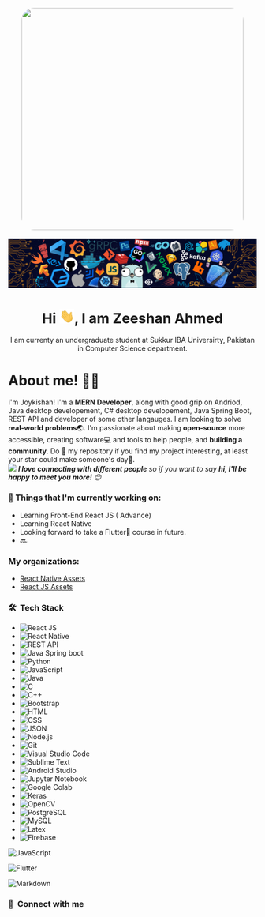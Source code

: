 <p align="center"><img width="450" height="450" style="border-radius: 25px;" src="https://github.com/zeeshan-thedeveloper/Media-Content/blob/main/MyProfile-min.jpg"></p>
<p align="center"><img src="https://raw.githubusercontent.com/KevinPatel04/KevinPatel04/master/header.png"></p>

<h1 align="center">Hi <img src="https://raw.githubusercontent.com/KevinPatel04/KevinPatel04/master/Hi.gif" width="30px">, I am Zeeshan Ahmed</h1>
<p align="center" width="150px"> I am currenty an undergraduate student at Sukkur IBA Universirty, Pakistan in Computer Science department.</p>

# About me! :wave::smiley:

<!--Introduction -->
I'm Joykishan! I'm a **MERN Developer**, along with good grip on Andriod, Java desktop developement, C# desktop developement, Java Spring Boot, REST API and developer of some other langauges. I am  looking to solve **real-world problems**:earth_asia:. I'm passionate about making **open-source** more accessible, creating software:computer: and tools to help people, and **building a community**. Do :star2: my repository if you find my project interesting, at least your star could make someone's day:pray:.
<br>
<img src="https://media.giphy.com/media/LnQjpWaON8nhr21vNW/giphy.gif" width="40"> <em><b>I love connecting with different people</b> so if you want to say <b>hi, I'll be happy to meet you more!</b> :blush:</em>

### 💼  Things that I'm currently working on: 
* Learning Front-End React JS ( Advance)
* Learning React Native 
* Looking forward to take a Flutter:calling: course in future.
* 🔜

###  My organizations: 
* [React Native Assets](https://github.com/React-Native-Assets)
* [React JS Assets](https://github.com/React-JS-Assets)


### 🛠 &nbsp;Tech Stack
* ![React JS](https://img.shields.io/badge/REACT%20Js-Web%20develpoment-yellow)
* ![React Native](https://img.shields.io/badge/REACT%20Native-Mobile%20develpoment-yellow)
* ![REST API](https://img.shields.io/badge/Java%20Spring%20boot-API-yellow)
* ![Java Spring boot](https://img.shields.io/badge/Java%20Spring%20boot-API-yellow)
* ![Python](https://img.shields.io/badge/-Python-05122A?style=flat&logo=python)&nbsp;
* ![JavaScript](https://img.shields.io/badge/-JavaScript-05122A?style=flat&logo=javascript)&nbsp;
* ![Java](https://img.shields.io/badge/-Java-05122A?style=flat&logo=Java&logoColor=FFA518)&nbsp;
* ![C](https://img.shields.io/badge/-C-05122A?style=flat&logo=C&logoColor=A8B9CC)&nbsp;
* ![C++](https://img.shields.io/badge/-C++-05122A?style=flat&logo=C%2B%2B&logoColor=00599C)&nbsp;
* ![Bootstrap](https://img.shields.io/badge/-Bootstrap-05122A?style=flat&logo=bootstrap&logoColor=563D7C)&nbsp;
* ![HTML](https://img.shields.io/badge/-HTML-05122A?style=flat&logo=HTML5)&nbsp;
* ![CSS](https://img.shields.io/badge/-CSS-05122A?style=flat&logo=CSS3&logoColor=1572B6)&nbsp;
* ![JSON](https://img.shields.io/badge/-JSON-05122A?style=flat&logo=json&logoColor=000000)&nbsp;
* ![Node.js](https://img.shields.io/badge/-Node.js-05122A?style=flat&logo=node.js&logoColor=339933)&nbsp;
* ![Git](https://img.shields.io/badge/-Git-05122A?style=flat&logo=git)&nbsp;
* ![Visual Studio Code](https://img.shields.io/badge/-Visual%20Studio%20Code-05122A?style=flat&logo=visual-studio-code&logoColor=007ACC)&nbsp;
* ![Sublime Text](https://img.shields.io/badge/-Sublime%20Text-05122A?style=flat&logo=sublime-text&logoColor=FF9800)&nbsp;
* ![Android Studio](https://img.shields.io/badge/-Android%20Studio-05122A?style=flat&logo=android-studio&logoColor=3DDC84)&nbsp;
* ![Jupyter Notebook](https://img.shields.io/badge/-Jupyter%20Notebook-05122A?style=flat&logo=jupyter&logoColor=F37626)&nbsp;
* ![Google Colab](https://img.shields.io/badge/-Google%20Colab-05122A?style=flat&logo=google-colab&logoColor=F9AB00)&nbsp;
* ![Keras](https://img.shields.io/badge/-Keras-05122A?style=flat&logo=keras&logoColor=D00000)&nbsp;
* ![OpenCV](https://img.shields.io/badge/-OpenCV-05122A?style=flat&logo=opencv&logoColor=5C3EE8)&nbsp;
* ![PostgreSQL](https://img.shields.io/badge/-PostgreSQL-05122A?style=flat&logo=postgresql&logoColor=336791)&nbsp;
* ![MySQL](https://img.shields.io/badge/-MySQL-05122A?style=flat&logo=mysql&logoColor=4479A1)&nbsp;
* ![Latex](https://img.shields.io/badge/-Latex-05122A?style=flat&logo=latex&logoColor=008080)&nbsp;
* ![Firebase](https://img.shields.io/badge/-Firebase-05122A?style=flat&logo=firebase&logoColor=FFCA28)&nbsp;


![JavaScript](https://img.shields.io/badge/-JavaScript-05122A?style=flat&logo=javascript)&nbsp;
<!-- ![PHP](https://img.shields.io/badge/-PHP-05122A?style=flat&logo=php&logoColor=777BB4)&nbsp; -->
<!-- ![Django](https://img.shields.io/badge/-Django-05122A?style=flat&logo=django&logoColor=092E20)&nbsp; -->
<!-- ![Flask](https://img.shields.io/badge/-Flask-05122A?style=flat&logo=flask)&nbsp; -->
<!-- ![Dart](https://img.shields.io/badge/-Dart-05122A?style=flat&logo=dart&logoColor=1075C2)&nbsp; -->
<!-- ![Laravel](https://img.shields.io/badge/-Laravel-05122A?style=flat&logo=laravel&logoColor=FF2D20)&nbsp; -->


![Flutter](https://img.shields.io/badge/-Flutter-05122A?style=flat&logo=flutter&logoColor=02569B)&nbsp;

<!-- ![GitHub](https://img.shields.io/badge/-GitHub-05122A?style=flat&logo=github)&nbsp; -->
![Markdown](https://img.shields.io/badge/-Markdown-05122A?style=flat&logo=markdown)&nbsp;

<!-- ![Apache Kafka](https://img.shields.io/badge/-Apache%20Kafka-05122A?style=flat&logo=apache-kafka&logoColor=231F20)&nbsp; -->

<!-- ![Tensorflow](https://img.shields.io/badge/-Tensorflow-05122A?style=flat&logo=tensorflow&logoColo/r=FF6F00)&nbsp; -->
<!-- ![Arduino](https://img.shields.io/badge/-Arduino-05122A?style=flat&logo=arduino&logoColor=00979D)&nbsp; -->


### :link: &nbsp;Connect with me
<!---
zeeshan-thedeveloper/zeeshan-thedeveloper is a ✨ special ✨ repository because its `README.md` (this file) appears on your GitHub profile.
You can click the Preview link to take a look at your changes.
--->
